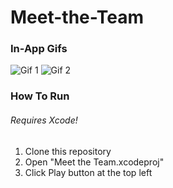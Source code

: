 # Meet-the-Team

### In-App Gifs


![Gif 1](http://media.giphy.com/media/39wmwcCu8W8tIMSAFp/giphy.gif) ![Gif 2](http://media.giphy.com/media/6tY1OcUbeszeuhlpZ3/giphy.gif)



### How To Run

###### Requires Xcode!
1. Clone this repository
2. Open "Meet the Team.xcodeproj"
3. Click Play button at the top left

